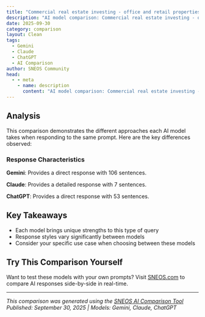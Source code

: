 ```yaml
---
title: "Commercial real estate investing - office and retail properties"
description: "AI model comparison: Commercial real estate investing - office and retail properties..."
date: 2025-09-30
category: comparison
layout: Clean
tags:
  - Gemini
  - Claude
  - ChatGPT
  - AI Comparison
author: SNEOS Community
head:
  - - meta
    - name: description
      content: "AI model comparison: Commercial real estate investing - office and retail properties..."
---
```


<ChatComparison
  title="Commercial real estate investing - office and retail properties"
  prompt="Commercial real estate investing - office and retail properties"
  :responses='{"Gemini": "Okay, let\u0027s dive into commercial real estate (CRE) investing, focusing on office and retail properties. This is a complex and potentially lucrative field, but it requires careful consideration and due diligence.\n\n**Understanding the Basics of Office and Retail CRE Investing**\n\n* **Office Properties:** These can range from single-tenant buildings to multi-story skyscrapers, housing a variety of businesses like law firms, tech companies, and accounting practices. Revenue is primarily generated through lease agreements with these tenants.\n* **Retail Properties:** These include shopping malls, strip centers, standalone stores, and restaurants. They serve consumers directly, and income is derived from tenant leases based on square footage, and sometimes, a percentage of sales.\n\n**Key Considerations Before Investing**\n\n1. **Market Analysis:**\n * **Location, Location, Location:** This is paramount. Understand the demographics, economic trends, and future development plans of the area. Proximity to transportation, amenities, and major employers is crucial.\n * **Vacancy Rates:** High vacancy rates indicate a struggling market. Research historical and current vacancy rates for similar properties in the area.\n * **Rental Rates:** Compare rental rates for comparable properties. Are they competitive? Is there room for growth?\n * **Economic Drivers:** What industries drive the local economy? Are they stable and growing, or are they vulnerable to economic downturns?\n * **Competition:** Analyze the existing and planned office/retail spaces in the area. Is the market saturated?\n\n2. **Property Due Diligence:**\n * **Physical Inspection:** A thorough inspection is essential to identify potential problems with the building\u0027s structure, HVAC systems, plumbing, electrical systems, roof, and environmental issues.\n * **Environmental Assessments:** Phase I and Phase II environmental assessments can uncover potential contamination issues.\n * **Title Search:** A title search ensures clear ownership and identifies any liens or encumbrances on the property.\n * **Appraisal:** A professional appraisal provides an independent estimate of the property\u0027s market value.\n * **Engineering Reports:** Provides data on the property\u0027s structural, mechanical, and electrical systems.\n\n3. **Financial Analysis:**\n * **Net Operating Income (NOI):** NOI is the property\u0027s income after deducting operating expenses (property taxes, insurance, maintenance, management fees). It\u0027s a key metric for evaluating a property\u0027s profitability. Formula: \u0060NOI = Gross Revenue - Operating Expenses\u0060\n * **Capitalization Rate (Cap Rate):** The cap rate is the ratio of NOI to the property\u0027s value. It\u0027s a measure of the rate of return on an investment property. Formula: \u0060Cap Rate = NOI / Property Value\u0060\n * **Cash Flow:** Calculate the cash flow after debt service (mortgage payments). Positive cash flow is desirable, but understand the factors that can influence it.\n * **Internal Rate of Return (IRR):** The IRR is a discount rate that makes the net present value (NPV) of all cash flows from a particular project equal to zero. A great tool for calculating the profitability of an investment.\n * **Debt Service Coverage Ratio (DSCR):** DSCR is the ratio of NOI to debt service. A DSCR of 1.2 or higher is generally considered healthy by lenders. Formula: \u0060DSCR = NOI / Debt Service\u0060\n * **Expense Ratios:** Analyze operating expense ratios to identify potential cost-saving opportunities.\n\n4. **Lease Agreements:**\n * **Lease Terms:** Understand the length of the leases, renewal options, and termination clauses.\n * **Rental Rates:** Are the rental rates competitive and in line with market rates?\n * **Expense Recovery:** What expenses are passed through to tenants (e.g., property taxes, insurance, maintenance)? Understand the expense recovery structure (e.g., triple net lease).\n * **Tenant Mix:** A diverse tenant mix can reduce risk.\n * **Creditworthiness of Tenants:** Assess the financial stability of tenants. Consider requiring personal guarantees or letters of credit from smaller businesses.\n\n5. **Financing:**\n * **Commercial Mortgages:** Secure financing from banks, credit unions, or other lenders. Expect to provide a down payment of 20-30% or more.\n * **SBA Loans:** The Small Business Administration (SBA) offers loan programs for commercial real estate purchases.\n * **Private Lenders:** Private lenders may offer more flexible terms, but typically at higher interest rates.\n * **Equity Partnerships:** Partner with other investors to pool resources and share risk.\n\n6. **Property Management:**\n * **Self-Management:** Requires significant time and effort. You\u0027ll be responsible for tenant relations, maintenance, and rent collection.\n * **Professional Property Management:** Hiring a property management company can free up your time and ensure the property is well-maintained, but it will incur additional costs.\n\n**Specific Considerations for Office Properties**\n\n* **Tenant Improvements (TI):** Office tenants often require significant tenant improvements to customize the space to their needs. Factor TI costs into your financial projections.\n* **Amenities:** Amenities such as on-site parking, fitness centers, and conference rooms can attract and retain tenants.\n* **Building Class:** Office buildings are typically classified as Class A, Class B, or Class C, based on their age, condition, and amenities. Class A buildings command higher rents but also require higher upfront investment.\n* **Remote Work Impact:** The rise of remote work has impacted the demand for office space in some markets. Understand the trends in your area.\n\n**Specific Considerations for Retail Properties**\n\n* **Foot Traffic:** High foot traffic is essential for retail businesses.\n* **Anchor Tenants:** Large, well-known retailers (anchor tenants) can attract other tenants and drive traffic to the property.\n* **Tenant Mix:** A complementary tenant mix can benefit all tenants.\n* **E-commerce Impact:** The growth of e-commerce has impacted brick-and-mortar retail. Consider properties with tenants that are less susceptible to online competition (e.g., restaurants, service businesses).\n* **Visibility and Accessibility:** Retail properties should be highly visible and easily accessible to customers.\n\n**Investment Strategies**\n\n* **Value-Add:** Purchasing properties that are undervalued or underperforming and improving them to increase their value and rental income.\n* **Core:** Investing in stabilized, high-quality properties in prime locations with strong tenants.\n* **Development:** Developing new office or retail properties. This is the riskiest strategy but can also offer the highest returns.\n\n**Risks of Office and Retail CRE Investing**\n\n* **Economic Downturns:** Office and retail properties are sensitive to economic cycles.\n* **Tenant Vacancy:** Vacancy can significantly reduce income.\n* **Interest Rate Increases:** Higher interest rates can increase borrowing costs and reduce property values.\n* **Changing Market Conditions:** Changing demographics, consumer preferences, and technological advancements can impact demand for office and retail space.\n* **Environmental Issues:** Environmental contamination can be costly to remediate.\n* **Property Damage:** Natural disasters, fires, or other events can cause property damage and disrupt operations.\n* **Management Issues:** Poor property management can lead to tenant dissatisfaction and higher vacancy rates.\n\n**Tips for Success**\n\n* **Do Your Homework:** Thoroughly research the market, property, and tenants.\n* **Build a Strong Team:** Work with experienced real estate brokers, attorneys, property managers, and contractors.\n* **Negotiate Favorable Lease Terms:** Negotiate favorable lease terms that protect your interests.\n* **Manage Risk:** Diversify your portfolio, secure adequate insurance coverage, and maintain a reserve fund for unexpected expenses.\n* **Stay Informed:** Stay up-to-date on market trends and industry news.\n* **Focus on Long-Term Value:** Invest for the long term, rather than trying to make a quick profit.\n\n**Resources**\n\n* **National Association of Realtors (NAR):**\n* **Commercial Real Estate Development Association (NAIOP):**\n* **CCIM Institute:**\n* **Local Real Estate Boards:**\n* **Real Estate News Outlets:** (e.g., The Wall Street Journal, Bloomberg, Bisnow)\n\n**Important Considerations in the Current Environment**\n\n* **Interest Rates:** Monitor interest rate trends closely. Higher rates impact borrowing costs and property values.\n* **Inflation:** Rising costs of materials, labor, and utilities can impact profitability.\n* **Remote Work:** The trend of remote work is changing the demand for office spaces. Carefully evaluate the market and tenant demand.\n* **Supply Chain Issues:** Supply chain disruptions can delay construction and renovation projects.\n* **E-commerce Growth:** Understand the impact of e-commerce on retail properties. Look for properties with tenants that are less susceptible to online competition.\n* **Government Regulations:** Be aware of any new or changing regulations that could impact commercial real estate.\n\n**Disclaimer:** I am an AI chatbot and cannot provide financial or legal advice. This information is for educational purposes only. Consult with qualified professionals before making any investment decisions.", "Claude": "# Commercial Real Estate Investing: Office \u0026 Retail Properties\n\n## Overview\nOffice and retail properties are traditional pillars of commercial real estate investing, though both sectors face significant modern challenges requiring careful analysis.\n\n## Office Properties\n\n### **Types \u0026 Classifications**\n- **Class A**: Premium buildings, prime locations, high-end finishes\n- **Class B**: Good quality, functional spaces, moderate rents\n- **Class C**: Older buildings, basic amenities, value opportunities\n- **Specialty**: Medical offices, co-working spaces, flex office\n\n### **Key Metrics**\n- **Occupancy rates** (market average varies by location)\n- **Rental rates per sq ft** (gross vs. net leases)\n- **Operating expense ratios** (typically 25-40% of gross income)\n- **Tenant improvement costs** ($20-60\u002B per sq ft)\n\n### **Current Challenges**\n- Remote work reducing demand\n- Flight to quality (tenants preferring newer, amenity-rich buildings)\n- Shorter lease terms becoming common\n- ESG requirements increasing\n\n## Retail Properties\n\n### **Property Types**\n- **Strip centers/shopping centers**\n- **Anchored retail** (grocery, pharmacy anchors)\n- **Single-tenant net lease** (McDonald\u0027s, Walgreens, etc.)\n- **Lifestyle centers/mixed-use**\n- **Urban retail/street-level**\n\n### **Investment Considerations**\n- **Location is paramount** (foot traffic, visibility, accessibility)\n- **Tenant credit quality** and lease terms\n- **Anchor tenant stability** (drives smaller tenant success)\n- **Population demographics** in trade area\n- **Competition analysis**\n\n## Financial Analysis\n\n### **Key Ratios**\n- **Cap rates**: Office (5-9%), Retail (5-8%) - varies by market\n- **Cash-on-cash returns**\n- **Debt service coverage ratio** (typically need 1.25x minimum)\n- **Price per square foot**\n- **Rent per square foot**\n\n### **Lease Structures**\n- **Gross lease**: Landlord pays operating expenses\n- **Net lease**: Tenant pays some/all expenses (NNN = all)\n- **Percentage rent**: Base rent plus % of sales (retail)\n- **Escalations**: Annual increases, CPI adjustments\n\n## Due Diligence Essentials\n\n### **Financial Review**\n- 3\u002B years of operating statements\n- Current rent roll and lease abstracts\n- Property tax assessments\n- Capital expenditure history\n- Environmental assessments\n\n### **Market Analysis**\n- Comparable sales and rentals\n- Vacancy rates and absorption\n- Population and employment trends\n- Future development plans\n- Transportation/infrastructure changes\n\n## Financing Options\n\n### **Traditional Financing**\n- **Commercial mortgages**: 70-80% LTV typical\n- **SBA loans**: Owner-occupied properties\n- **Portfolio lenders**: Relationship-based\n\n### **Alternative Financing**\n- **CMBS loans**: Larger properties\n- **Bridge loans**: Transitional properties\n- **REITs**: Passive investment option\n\n## Risk Factors\n\n### **Office-Specific Risks**\n- Technological obsolescence\n- Changing work patterns\n- High tenant improvement costs\n- Economic sensitivity\n\n### **Retail-Specific Risks**\n- E-commerce competition\n- Consumer spending fluctuations\n- Anchor tenant departure risk\n- Changing retail formats\n\n## Strategic Considerations\n\n### **Value-Add Opportunities**\n- Property improvements/repositioning\n- Lease-up of vacant space\n- Rent optimization\n- Operating efficiency improvements\n\n### **Market Selection**\n- Population growth markets\n- Diverse economic base\n- Strong employment centers\n- Limited new supply\n\n## Current Market Trends\n\n### **Office Sector**\n- Flight to quality continuing\n- Smaller footprints per employee\n- Amenity-rich properties outperforming\n- Medical office showing resilience\n\n### **Retail Sector**\n- Essential retail (grocery, pharmacy) stable\n- Mixed-use developments gaining favor\n- Experiential retail concepts growing\n- Last-mile delivery facilities in demand\n\n## Investment Strategies\n\n### **Core**: Stabilized properties, steady income\n### **Value-Add**: Moderate renovation/lease-up required\n### **Opportunistic**: Significant repositioning needed\n### **Net Lease**: Hands-off investment approach\n\n## Getting Started\n\n1. **Education**: Learn market fundamentals\n2. **Market research**: Choose target markets\n3. **Build team**:", "ChatGPT": "Certainly! Here\u0027s an overview of commercial real estate investing specifically focused on office and retail properties:\n\n### Commercial Real Estate Investing: Office and Retail Properties\n\n---\n\n#### 1. **Overview**\n\n- **Commercial Real Estate (CRE)** involves properties used for business purposes rather than residential use.\n- Two major categories in CRE investing are **office properties** and **retail properties**.\n- Investors buy these properties to generate income through leasing and potential property appreciation.\n\n---\n\n#### 2. **Office Properties**\n\n**Types:**\n- **Class A:** High-quality buildings in prime locations with premium rents.\n- **Class B:** Good quality, usually older than Class A, with moderate rents.\n- **Class C:** Older buildings needing renovation, lower rents.\n\n**Key Considerations:**\n- **Location:** Proximity to business hubs, transportation, services.\n- **Tenant Mix:** Professional firms, tech companies, government.\n- **Lease Terms:** Often long-term leases (5-10 years) with built-in rent escalations.\n- **Vacancy Rates:** Economic cycles significantly affect demand.\n- **Amenities and Infrastructure:** High-speed internet, meeting rooms, parking.\n\n**Investment Strategies:**\n- **Core:** Stable, fully leased Class A office buildings.\n- **Value-add:** Renovating or repositioning older office spaces.\n- **Opportunistic:** Development or major redevelopment projects.\n\n---\n\n#### 3. **Retail Properties**\n\n**Types:**\n- **Neighborhood Centers:** Small strip malls with essential services.\n- **Community Centers:** Larger centers with big-box anchors.\n- **Regional Malls:** Large enclosed malls with many stores.\n- **Power Centers:** Large open-air centers anchored by big-box retailers.\n\n**Key Considerations:**\n- **Tenant Mix:** Mix of national chains, local retailers, service businesses.\n- **Anchor Tenants:** Major retailers that draw foot traffic (important for smaller tenants).\n- **Location:** High traffic areas with visibility and access.\n- **Lease Terms:** Generally shorter than offices (3-5 years), with percentage rent clauses.\n- **Trends:** E-commerce impact, experiential retail, mixed-use developments.\n\n**Investment Strategies:**\n- **Stable cash flow:** Properties with long-term leases to creditworthy tenants (e.g., grocery stores).\n- **Repositioning:** Redevelop or repurpose underperforming retail space.\n- **Mixed-use:** Integrate residential or office to create synergy and diversify income.\n\n---\n\n#### 4. **Market Trends \u0026 Challenges**\n\n- **Office:** Shifts due to remote/hybrid work models may reduce demand for traditional office space.\n- **Retail:** E-commerce growth challenges brick-and-mortar retail, pushing towards experiential and service-oriented spaces.\n- **Economic Sensitivity:** Both are sensitive to economic shifts influencing tenant ability to pay rent.\n- **Location and Quality Matter:** Prime locations still command high rents and low vacancy.\n- **Sustainability \u0026 Tech:** Increasing demand for green buildings and smart infrastructure.\n\n---\n\n#### 5. **Financial Metrics to Evaluate**\n\n- **Net Operating Income (NOI):** Income after operating expenses.\n- **Capitalization Rate (Cap Rate):** NOI divided by property value, indicates return.\n- **Cash-on-Cash Return:** Annual cash flow divided by cash invested.\n- **Internal Rate of Return (IRR):** Overall investment return accounting for time value.\n- **Debt Service Coverage Ratio (DSCR):** NOI divided by debt payments, measures loan repayment ability.\n\n---\n\n#### 6. **Risks**\n\n- Market downturns impacting vacancies and rents.\n- Changes in tenants\u2019 business performance.\n- Longer lease-up periods for vacant spaces.\n- Regulatory and zoning changes.\n- Maintenance and capital expenditure costs.\n\n---\n\n### Conclusion\n\nInvesting in office and retail commercial real estate can provide attractive income and appreciation potential but requires thorough market research, understanding of tenant dynamics, and active management to address risks and changing market conditions.\n\n---\n\nIf you want, I can also provide guidance on how to get started, property valuation tips, or discuss financing options for CRE investing. Let me know!"}' 
  published-date="16:29"
/>

## Analysis

This comparison demonstrates the different approaches each AI model takes when responding to the same prompt. Here are the key differences observed:

### Response Characteristics

**Gemini**: Provides a direct response with 106 sentences. 

**Claude**: Provides a detailed response with 7 sentences. 

**ChatGPT**: Provides a direct response with 53 sentences. 

## Key Takeaways

- Each model brings unique strengths to this type of query
- Response styles vary significantly between models
- Consider your specific use case when choosing between these models

## Try This Comparison Yourself

Want to test these models with your own prompts? Visit [SNEOS.com](https://sneos.com) to compare AI responses side-by-side in real-time.

---

*This comparison was generated using the [SNEOS AI Comparison Tool](https://sneos.com)*
*Published: September 30, 2025 | Models: Gemini, Claude, ChatGPT*
